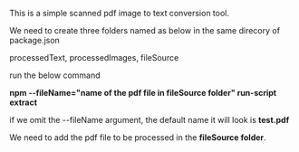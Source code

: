 This is a simple scanned pdf image to text conversion tool.

We need to create three folders named as below in the same direcory of package.json

processedText,
processedImages,
fileSource

run the below command

 **npm  --fileName="name of the pdf file in fileSource folder" run-script extract**

 if we omit the --fileName argument, the default name it will look is **test.pdf**

We need to add the pdf file to be processed in the **fileSource folder**.

